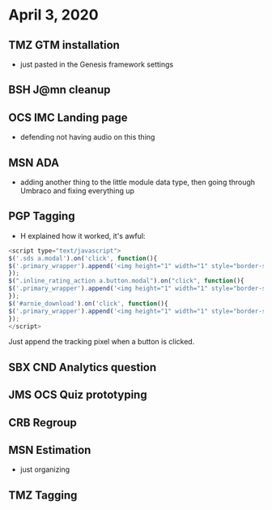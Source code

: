 # April 3, 2020

## TMZ GTM installation
- just pasted in the Genesis framework settings

## BSH J@mn cleanup

## OCS IMC Landing page
- defending not having audio on this thing

## MSN ADA
- adding another thing to the little module data type, then going through Umbraco and fixing everything up

## PGP Tagging
- H explained how it worked, it's awful:

```js
<script type="text/javascript">
$('.sds a.modal').on('click', function(){
$('.primary_wrapper').append('<img height="1" width="1" style="border-style:none;" alt="" src="//insight.adsrvr.org/track/conv/?adv=wsih3vz&ct=0:5rppwpu&fmt=3"/>');
});
$(".inline_rating_action a.button.modal").on("click", function(){
$('.primary_wrapper').append('<img height="1" width="1" style="border-style:none;" alt="" src="//insight.adsrvr.org/track/conv/?adv=wsih3vz&ct=0:brkgy4p&fmt=3"/>')
});
$('#arnie_download').on('click', function(){
$('.primary_wrapper').append('<img height="1" width="1" style="border-style:none;" alt="" src="//insight.adsrvr.org/track/conv/?adv=wsih3vz&ct=0:w9e0uos&fmt=3"/>');
});
</script>
```

Just append the tracking pixel when a button is clicked. 

## SBX CND Analytics question

## JMS OCS Quiz prototyping

## CRB Regroup

## MSN Estimation
- just organizing

## TMZ Tagging
